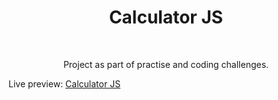 <h1 align="center">Calculator JS</h1><br>
<p align="center">Project as part of  practise and coding challenges.<br>

Live preview: <a href="https://themalni.github.io/Calculator_JS/">Calculator JS</a></p><br>





